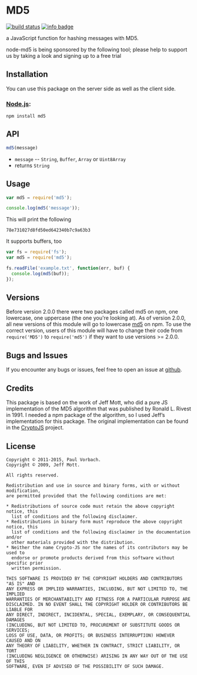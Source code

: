 # MD5

[![build status](https://secure.travis-ci.org/pvorb/node-md5.png)](http://travis-ci.org/pvorb/node-md5) [![info badge](https://img.shields.io/npm/dt/md5.svg)](http://npm-stat.com/charts.html?package=md5)

a JavaScript function for hashing messages with MD5.

node-md5 is being sponsored by the following tool; please help to support us by taking a look and signing up to a free trial
<!--<a href="https://tracking.gitads.io/?repo=node-md5"> <img src="https://images.gitads.io/node-md5" alt="GitAds"/> </a>-->

## Installation

You can use this package on the server side as well as the client side.

### [Node.js](http://nodejs.org/):

~~~
npm install md5
~~~


## API

~~~ javascript
md5(message)
~~~

  * `message` -- `String`, `Buffer`, `Array` or `Uint8Array`
  * returns `String`


## Usage

~~~ javascript
var md5 = require('md5');

console.log(md5('message'));
~~~

This will print the following

~~~
78e731027d8fd50ed642340b7c9a63b3
~~~

It supports buffers, too

~~~ javascript
var fs = require('fs');
var md5 = require('md5');

fs.readFile('example.txt', function(err, buf) {
  console.log(md5(buf));
});
~~~

## Versions

Before version 2.0.0 there were two packages called md5 on npm, one lowercase,
one uppercase (the one you're looking at). As of version 2.0.0, all new versions
of this module will go to lowercase [md5](https://www.npmjs.com/package/md5) on
npm. To use the correct version, users of this module will have to change their
code from `require('MD5')` to `require('md5')` if they want to use versions >=
2.0.0.


## Bugs and Issues

If you encounter any bugs or issues, feel free to open an issue at
[github](https://github.com/pvorb/node-md5/issues).


## Credits

This package is based on the work of Jeff Mott, who did a pure JS implementation
of the MD5 algorithm that was published by Ronald L. Rivest in 1991. I needed a
npm package of the algorithm, so I used Jeff’s implementation for this package.
The original implementation can be found in the
[CryptoJS](http://code.google.com/p/crypto-js/) project.


## License

~~~
Copyright © 2011-2015, Paul Vorbach.
Copyright © 2009, Jeff Mott.

All rights reserved.

Redistribution and use in source and binary forms, with or without modification,
are permitted provided that the following conditions are met:

* Redistributions of source code must retain the above copyright notice, this
  list of conditions and the following disclaimer.
* Redistributions in binary form must reproduce the above copyright notice, this
  list of conditions and the following disclaimer in the documentation and/or
  other materials provided with the distribution.
* Neither the name Crypto-JS nor the names of its contributors may be used to
  endorse or promote products derived from this software without specific prior
  written permission.

THIS SOFTWARE IS PROVIDED BY THE COPYRIGHT HOLDERS AND CONTRIBUTORS "AS IS" AND
ANY EXPRESS OR IMPLIED WARRANTIES, INCLUDING, BUT NOT LIMITED TO, THE IMPLIED
WARRANTIES OF MERCHANTABILITY AND FITNESS FOR A PARTICULAR PURPOSE ARE
DISCLAIMED. IN NO EVENT SHALL THE COPYRIGHT HOLDER OR CONTRIBUTORS BE LIABLE FOR
ANY DIRECT, INDIRECT, INCIDENTAL, SPECIAL, EXEMPLARY, OR CONSEQUENTIAL DAMAGES
(INCLUDING, BUT NOT LIMITED TO, PROCUREMENT OF SUBSTITUTE GOODS OR SERVICES;
LOSS OF USE, DATA, OR PROFITS; OR BUSINESS INTERRUPTION) HOWEVER CAUSED AND ON
ANY THEORY OF LIABILITY, WHETHER IN CONTRACT, STRICT LIABILITY, OR TORT
(INCLUDING NEGLIGENCE OR OTHERWISE) ARISING IN ANY WAY OUT OF THE USE OF THIS
SOFTWARE, EVEN IF ADVISED OF THE POSSIBILITY OF SUCH DAMAGE.
~~~
